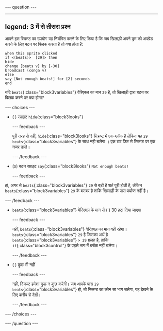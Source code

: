 
--- question ---

---
legend: 3 में से तीसरा प्रश्न
---

आपने इस स्क्रिप्ट का उपयोग यह नियंत्रित करने के लिए किया है कि जब खिलाड़ी अपने ड्रम को अपग्रेड करने के लिए बटन पर क्लिक करता है तो क्या होता है:

```blocks3
when this sprite clicked
if <(beats)>  [29]> then 
hide
change [beats v] by [-30] 
broadcast (conga v) 
else
say [Not enough beats!] for [2] seconds 
end
```

यदि `beats`{:class="block3variables"} वेरिएबल का मान `29` है, तो खिलाड़ी द्वारा बटन पर क्लिक करने पर क्या होगा?

--- choices ---

- ( ) स्प्राइट `hide`{:class="block3looks"}

  --- feedback ---

  पूरी तरह से नहीं, `hide`{:class="block3looks"} स्क्रिप्ट में एक ब्लॉक है लेकिन यह `29` `beats`{:class="block3variables"} के साथ नही चलेगा । एक बार फिर से स्क्रिप्ट पर एक नजर डालें।

  --- /feedback ---

- (x) बटन स्प्राइट `say`{:class="block3looks"} `Not enough beats!`

  --- feedback ---

हां, अगर से `beats`{:class="block3variables"} `29` से बड़ी है शर्त पूरी होती है, लेकिन `beats`{:class="block3variables"} `29` के बराबर है ताकि खिलाड़ी के पास पर्याप्त नहीं है।

  --- /feedback ---

- `beats`{:class="block3variables"} वेरिएबल के मान से ( ) 30 हटा दिया जाएगा

  --- feedback ---

  नहीं, `beats`{:class="block3variables"} वेरिएबल का मान वही रहेगा। `beats`{:class="block3variables"} `29` है जिसका अर्थ है `beats`{:class="block3variables"} `> 29` ग़लत है, ताकि `if`{:class="block3control"} के पहले भाग में ब्लॉक नहीं चलेगा।

  --- /feedback ---

- ( ) कुछ भी नहीं

  --- feedback ---

  नहीं, स्क्रिप्ट हमेशा कुछ न कुछ करेगी। जब आपके पास `29` `beats`{:class="block3variables"} हो, तो स्क्रिप्ट का कौन सा भाग चलेगा, यह देखने के लिए करीब से देखें।

  --- /feedback ---

--- /choices ---

--- /question ---
